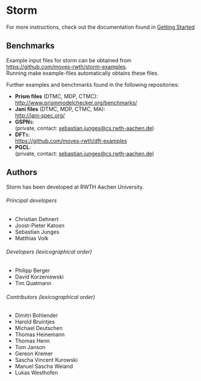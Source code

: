 Storm 
==============================

For more instructions, check out the documentation found in [Getting Started](doc/getting-started.md)


Benchmarks
----------------------------

Example input files for storm can be obtained from  
https://github.com/moves-rwth/storm-examples.  
Running make example-files automatically obtains these files.

Further examples and benchmarks found in the following repositories:

* **Prism files** (DTMC, MDP, CTMC):  
http://www.prismmodelchecker.org/benchmarks/
* **Jani files** (DTMC, MDP, CTMC, MA):  
http://jani-spec.org/
* **GSPN**s:   
(private, contact: sebastian.junges@cs.rwth-aachen.de)
* **DFT**s:  
https://github.com/moves-rwth/dft-examples
* **PGCL**:  
(private, contact: sebastian.junges@cs.rwth-aachen.de)


Authors
-----------------------------
Storm has been developed at RWTH Aachen University.

###### Principal developers
* Christian Dehnert
* Joost-Pieter Katoen
* Sebastian Junges
* Matthias Volk

###### Developers (lexicographical order)
* Philipp Berger
* David Korzeniewski
* Tim Quatmann

###### Contributors (lexicographical order) 
* Dimitri Bohlender
* Harold Bruintjes
* Michael Deutschen
* Thomas Heinemann
* Thomas Henn
* Tom Janson
* Gereon Kremer
* Sascha Vincent Kurowski
* Manuel Sascha Weiand
* Lukas Westhofen
